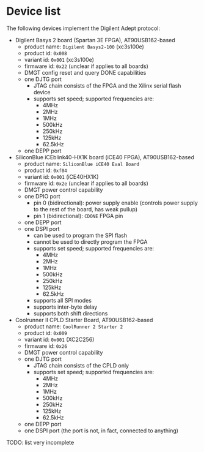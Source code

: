 # Device list

The following devices implement the Digilent Adept protocol:

- Digilent Basys 2 board (Spartan 3E FPGA), AT90USB162-based
  - product name: ``Digilent Basys2-100`` (xc3s100e)
  - product id: ``0x008``
  - variant id: ``0x001`` (xc3s100e)
  - firmware id: ``0x22`` (unclear if applies to all boards)
  - DMGT config reset and query DONE capabilities
  - one DJTG port
    - JTAG chain consists of the FPGA and the Xilinx serial flash device
    - supports set speed; supported frequencies are:
      - 4MHz
      - 2MHz
      - 1MHz
      - 500kHz
      - 250kHz
      - 125kHz
      - 62.5kHz
  - one DEPP port
- SiliconBlue iCEblink40-HX1K board (iCE40 FPGA), AT90USB162-based
  - product name: ``SiliconBlue iCE40 Eval Board``
  - product id: ``0xf04``
  - variant id: ``0x001`` (iCE40HX1K)
  - firmware id: ``0x2e`` (unclear if applies to all boards)
  - DMGT power control capability
  - one DPIO port
    - pin 0 (bidirectional): power supply enable (controls power supply to the rest of the board, has weak pullup)
    - pin 1 (bidirectional): ``CDONE`` FPGA pin
  - one DEPP port
  - one DSPI port
    - can be used to program the SPI flash
    - cannot be used to directly program the FPGA
    - supports set speed; supported frequencies are:
      - 4MHz
      - 2MHz
      - 1MHz
      - 500kHz
      - 250kHz
      - 125kHz
      - 62.5kHz
    - supports all SPI modes
    - supports inter-byte delay
    - supports both shift directions
- Coolrunner II CPLD Starter Board, AT90USB162-based
  - product name: ``CoolRunner 2 Starter 2``
  - product id: ``0x009``
  - variant id: ``0x001`` (XC2C256)
  - firmware id: ``0x26``
  - DMGT power control capability
  - one DJTG port
    - JTAG chain consists of the CPLD only
    - supports set speed; supported frequencies are:
      - 4MHz
      - 2MHz
      - 1MHz
      - 500kHz
      - 250kHz
      - 125kHz
      - 62.5kHz
  - one DEPP port
  - one DSPI port (the port is not, in fact, connected to anything)

TODO: list very incomplete
